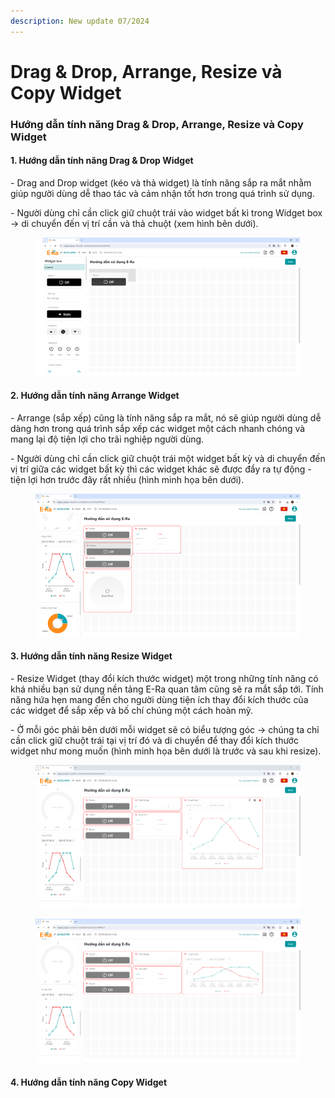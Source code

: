```yaml
---
description: New update 07/2024
---
```


# Drag & Drop, Arrange, Resize và Copy Widget

### Hướng dẫn tính năng Drag & Drop, Arrange, Resize và Copy Widget&#x20;

#### 1. Hướng dẫn tính năng Drag & Drop Widget

\- Drag and Drop widget (kéo và thả widget) là tính năng sắp ra mắt nhằm giúp người dùng dễ thao tác và cảm nhận tốt hơn trong quá trình sử dụng.

\- Người dùng chỉ cần click giữ chuột trái vào widget bất kì trong Widget box -> di chuyển đến vị trí cần và thả chuột (xem hình bên dưới).

<figure><img src="../../../.gitbook/assets/image (379).png" alt=""><figcaption></figcaption></figure>

#### 2. Hướng dẫn tính năng Arrange Widget

\- Arrange (sắp xếp) cũng là tính năng sắp ra mắt, nó sẽ giúp người dùng dễ dàng hơn trong quá trình sắp xếp các widget một cách nhanh chóng và mang lại độ tiện lợi cho trãi nghiệp người dùng.

\- Người dùng chỉ cần click giữ chuột trái một widget bất kỳ và di chuyển đến vị trí giữa các widget bất kỳ thì các widget khác sẽ được đẩy ra tự động - tiện lợi hơn trước đây rất nhiều (hình minh họa bên dưới).

<figure><img src="../../../.gitbook/assets/image (380).png" alt=""><figcaption></figcaption></figure>

#### 3. Hướng dẫn tính năng Resize Widget

\- Resize Widget (thay đổi kích thước widget) một trong những tính năng có khá nhiều bạn sử dụng nền tảng E-Ra quan tâm cũng sẽ ra mắt sắp tới. Tính năng hứa hẹn mang đến cho người dùng tiện ích thay đổi kích thước của các widget để sắp xếp và bố chí chúng một cách hoàn mỹ.

\- Ở mỗi góc phải bên dưới mỗi widget sẽ có biểu tượng góc -> chúng ta chỉ cần click giữ chuột trái tại vị trí đó và di chuyển để thay đổi kích thước widget như mong muốn (hình minh họa bên dưới là trước và sau khi resize).

<figure><img src="../../../.gitbook/assets/image (381).png" alt=""><figcaption></figcaption></figure>

<figure><img src="../../../.gitbook/assets/image (382).png" alt=""><figcaption></figcaption></figure>

#### 4. Hướng dẫn tính năng Copy Widget

